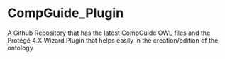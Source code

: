 # CompGuide_Plugin
A Github Repository that has the latest CompGuide OWL files and the Protégé 4.X Wizard Plugin that helps easily in the creation/edition of the ontology
